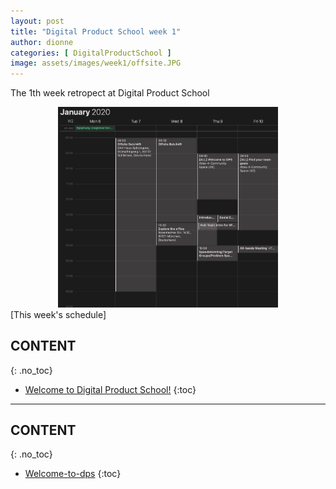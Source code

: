 ```yaml
---
layout: post
title: "Digital Product School week 1"
author: dionne
categories: [ DigitalProductSchool ]
image: assets/images/week1/offsite.JPG
--- 
```

 
The 1th week retropect at Digital Product School

<div style="text-align:center">
    <img src="/assets/images/week1/schedule.png" width="70%" height="70%"/>
</div>
[This week's schedule]

## CONTENT
{: .no_toc}

* [Welcome to Digital Product School!](#welcome-to-digital-product-school!)
{:toc}

---

## CONTENT
{: .no_toc}

* [Welcome-to-dps](#welcome-to-dps)
{:toc}

